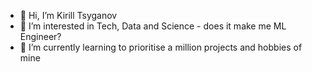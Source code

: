 - 👋 Hi, I’m Kirill Tsyganov
- 👀 I’m interested in Tech, Data and Science - does it make me ML Engineer?
- 🌱 I’m currently learning to prioritise a million projects and hobbies of mine


<!---
KirillTsyganov/KirillTsyganov is a ✨ special ✨ repository because its `README.md` (this file) appears on your GitHub profile.
You can click the Preview link to take a look at your changes.
--->
